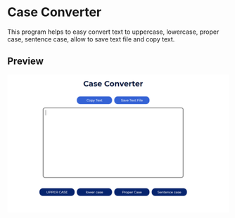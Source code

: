 # Case Converter

This program helps to easy convert text to uppercase, lowercase, proper case, sentence case, allow to save text file and copy text. 

## Preview 

![img.png](img.png)